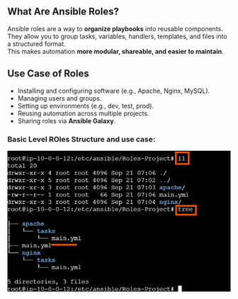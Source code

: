 ## What Are Ansible Roles?
Ansible roles are a way to **organize playbooks** into reusable components.  
They allow you to group tasks, variables, handlers, templates, and files into a structured format.  
This makes automation **more modular, shareable, and easier to maintain**.

## Use Case of Roles
- Installing and configuring software (e.g., Apache, Nginx, MySQL).  
- Managing users and groups.  
- Setting up environments (e.g., dev, test, prod).  
- Reusing automation across multiple projects.  
- Sharing roles via **Ansible Galaxy**.

### Basic Level ROles Structure and use case:
![B](images/roles-tree.png)
